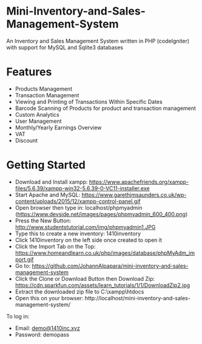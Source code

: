# Mini-Inventory-and-Sales-Management-System
An Inventory and Sales Management System written in PHP (codeIgniter) with support for MySQL and Sqlite3 databases


# Features
- Products Management
- Transaction Management
- Viewing and Printing of Transactions Within Specific Dates
- Barcode Scanning of Products for product and transaction management
- Custom Analytics
- User Management
- Monthly/Yearly Earnings Overview
- VAT
- Discount

# Getting Started
- Download and Install xampp: https://www.apachefriends.org/xampp-files/5.6.39/xampp-win32-5.6.39-0-VC11-installer.exe
- Start Apache and MySQL: https://www.garethjmsaunders.co.uk/wp-content/uploads/2015/12/xampp-control-panel.gif
- Open browser then type in: localhost/phpmyadmin (https://www.devside.net/images/pages/phpmyadmin_600_400.png)
- Press the New Button: http://www.studentstutorial.com/img/phpmyadmin1.JPG
- Type this to create a new inventory: 1410inventory
- Click 1410inventory on the left side once created to open it
- Click the Import Tab on the Top: https://www.homeandlearn.co.uk/php/images/database/phpMyAdm_import.gif
- Go to: https://github.com/JohannAlpapara/mini-inventory-and-sales-management-system
- Click the Clone or Download Button then Download Zip: https://cdn.sparkfun.com/assets/learn_tutorials/1/1/DownloadZip2.jpg
- Extract the downloaded zip file to C:\xampp\htdocs
- Open this on your browser: http://localhost/mini-inventory-and-sales-management-system/

To log in:

- Email: demo@1410inc.xyz
- Password: demopass
